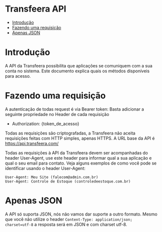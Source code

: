 # Transfeera API

- [Introdução](#introdução)
- [Fazendo uma requisição](#fazendo-uma-requisição)
- [Apenas JSON](#apenas-json)

# Introdução

A API da Transfeera possibilita que aplicações se comuniquem com a sua conta no sistema. Este documento explica quais os métodos disponíveis para acesso.

# Fazendo uma requisição

A autenticação de todas request é via Bearer token:
Basta adicionar a seguinte propriedade no Header de cada requisição
- Authorization: {token_de_acesso}

Todas as requisições são criptografadas, a Transfeera não aceita requisições feitas com HTTP simples, apenas HTTPS. A URL base da API é https://api.transfeera.com/

Todas as requisições à API da Transfeera devem ser acompanhadas do header User-Agent, use este header para informar qual a sua aplicação e qual o seu email para contato. Veja alguns exemplos de como você pode se identificar usando o header User-Agent:

```
User-Agent: Meu Site (falecom@admin.com.br)
User-Agent: Controle de Estoque (controledeestoque.com.br)
```


# Apenas JSON

A API só suporta JSON, nós não vamos dar suporte a outro formato. Mesmo que você não utilize o header ```Content-Type: application/json; charset=utf-8``` a resposta será em JSON e com charset utf-8.
